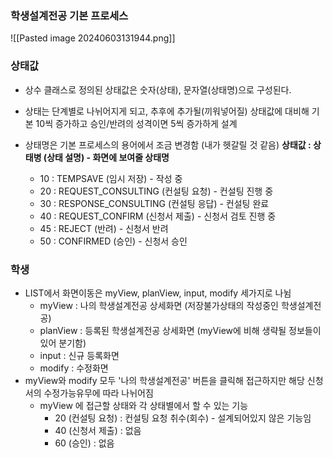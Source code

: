 
### 학생설계전공 기본 프로세스

![[Pasted image 20240603131944.png]]


### 상태값
- 상수 클래스로 정의된 상태값은 숫자(상태), 문자열(상태명)으로 구성된다.
- 상태는 단계별로 나뉘어지게 되고, 추후에 추가될(끼워넣어질) 상태값에 대비해 기본 10씩 증가하고 승인/반려의 성격이면 5씩 증가하게 설계
- 상태명은 기본 프로세스의 용어에서 조금 변경함 (내가 헷갈릴 것 같음)
		<b> 상태값 : 상태병 (상태 설명) - 화면에 보여줄 상태명 </b>
	
	-  10 : TEMPSAVE (임시 저장) - 작성 중
	-  20 : REQUEST_CONSULTING (컨설팅 요청) - 컨설팅 진행 중
	-  30 : RESPONSE_CONSULTING (컨설팅 응답) - 컨설팅 완료
	-  40 : REQUEST_CONFIRM (신청서 제출) - 신청서 검토 진행 중 
	-  45 : REJECT (반려) - 신청서 반려
	-  50 : CONFIRMED (승인) - 신청서 승인

### 학생
-  LIST에서 화면이동은 myView, planView,  input, modify 세가지로 나뉨
	- myView : 나의 학생설계전공 상세화면 (저장불가상태의 작성중인 학생설계전공)
	- planView : 등록된 학생설계전공 상세화면 (myView에 비해 생략될 정보들이 있어 분기함)
	- input : 신규 등록화면
	- modify : 수정화면
-  myView와 modify 모두 '나의 학생설계전공' 버튼을 클릭해 접근하지만 해당 신청서의 수정가능유무에 따라 나뉘어짐
	- myView 에 접근할 상태와 각 상태별에서 할 수 있는 기능
		- 20 (컨설팅 요청) : 컨설팅 요청 취수(회수) - 설계되어있지 않은 기능임
		- 40 (신청서 제출) : 없음
		- 60 (승인) : 없음

